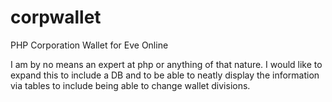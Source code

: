 corpwallet
==========

PHP Corporation Wallet for Eve Online

I am by no means an expert at php or anything of that nature.  I would like to expand this to include a DB and to be able to neatly display the information via tables to include being able to change wallet divisions.  

